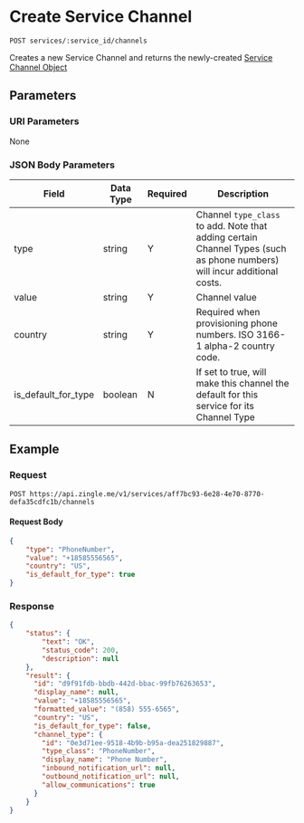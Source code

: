 # Create Service Channel

    POST services/:service_id/channels
    
Creates a new Service Channel and returns the newly-created [Service Channel Object]

## Parameters
### URI Parameters
None
### JSON Body Parameters
Field | Data Type | Required | Description
--- | --- | --- | ---
type | string | Y | Channel `type_class` to add. Note that adding certain Channel Types (such as phone numbers) will incur additional costs.
value | string | Y | Channel value 
country | string | Y | Required when provisioning phone numbers. ISO 3166-1 alpha-2 country code.
is_default_for_type | boolean | N | If set to true, will make this channel the default for this service for its Channel Type

## Example
### Request

    POST https://api.zingle.me/v1/services/aff7bc93-6e28-4e70-8770-defa35cdfc1b/channels

#### Request Body 
```json
{
    "type": "PhoneNumber",
    "value": "+18585556565",
    "country": "US",
    "is_default_for_type": true
}
```

### Response
``` json
{
    "status": {
        "text": "OK",
        "status_code": 200,
        "description": null
    },
    "result": {
      "id": "d9f91fdb-bbdb-442d-bbac-99fb76263653",
      "display_name": null,
      "value": "+18585556565",
      "formatted_value": "(858) 555-6565",
      "country": "US",
      "is_default_for_type": false,
      "channel_type": {
        "id": "0e3d71ee-9518-4b9b-b95a-dea251829887",
        "type_class": "PhoneNumber",
        "display_name": "Phone Number",
        "inbound_notification_url": null,
        "outbound_notification_url": null,
        "allow_communications": true
      }
    }
}
```

[Service Channel Object]: README.md
